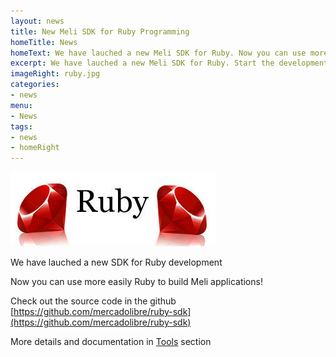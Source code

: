 ```yaml
---
layout: news
title: New Meli SDK for Ruby Programming
homeTitle: News
homeText: We have lauched a new Meli SDK for Ruby. Now you can use more easily Ruby to build Meli applications.
excerpt: We have lauched a new Meli SDK for Ruby. Start the development now.
imageRight: ruby.jpg
categories:
- news
menu:
- News
tags:
- news
- homeRight
---
```




![New SDK for Ruby](/images/news/ruby.jpg)

We have lauched a new SDK for Ruby development

Now you can use more easily Ruby to build Meli applications!

Check out the source code in the github [https://github.com/mercadolibre/ruby-sdk](https://github.com/mercadolibre/ruby-sdk)

More details and documentation in [Tools](/ruby-sdk) section

